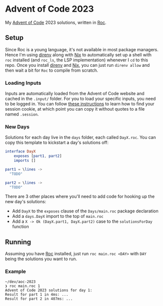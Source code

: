 Advent of Code 2023
===================

My [Advent of Code][aoc] 2023 solutions, written in [Roc][roc].

## Setup

Since Roc is a young language, it's not available in most package managers. Hence I'm using [direnv][direnv] along with [Nix][nix] to automatically set up a shell with `roc` installed (and `roc_ls`, the LSP implementation) whenever I `cd` to this repo. Once you install [direnv][direnv] and [Nix][nix], you can just run `direnv allow` and then wait a bit for `Roc` to compile from scratch.

### Loading Inputs

Inputs are automatically loaded from the Advent of Code website and cached in the `.input/` folder. For you to load your specific inputs, you need to be logged in. You can follow [these instructions][get-aoc-session] to learn how to find your session cookie, at which point you can copy it without quotes to a file named `.session`.

### New Days

Solutions for each day live in the `days` folder, each called `DayX.roc`. You can copy this template to kickstart a day's solutions off:

```elm
interface DayX
    exposes [part1, part2]
    imports []

part1 = \lines ->
  "TODO"

part2 = \lines ->
  "TODO"
```

There are 3 other places where you'll need to add code for hooking up the new day's solutions:
- Add `DayX` to the `exposes` clause of the `Days/main.roc` package declaration
- Add a `days.DayX` import to the top of `main.roc`
- Add a `X -> Ok (DayX.part1, DayX.part2)` case to the `solutionsForDay` function

## Running

Assuming you have [Roc][roc] installed, just run `roc main.roc <DAY>` with `DAY` being the solutions you want to run.

### Example

```
~/dev/aoc-2023
❯ roc main.roc 1
Advent of Code 2023 solutions for day 1:
Result for part 1 in 4ms: ...
Result for part 2 in 407ms: ...
```


[aoc]: https://adventofcode.com/
[roc]: https://www.roc-lang.org/
[direnv]: https://direnv.net
[nix]: https://nixos.org/
[get-aoc-session]: https://github.com/wimglenn/advent-of-code-wim/issues/1
